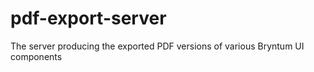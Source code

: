 # pdf-export-server
The server producing the exported PDF versions of various Bryntum UI components
